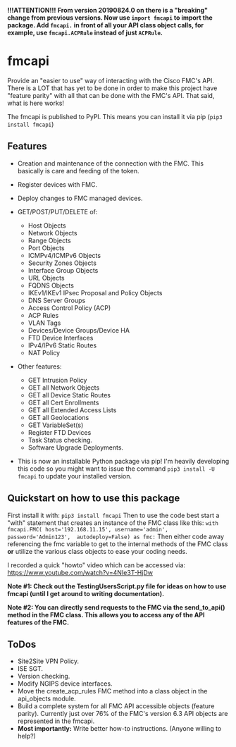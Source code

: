 **!!!ATTENTION!!!**
**From version 20190824.0 on there is a "breaking" change from previous 
versions.  Now use `import fmcapi` to import the package.  Add `fmcapi.` 
in front of all your API class object calls, for example, use 
`fmcapi.ACPRule` instead of just `ACPRule`.**

# fmcapi
Provide an "easier to use" way of interacting with the Cisco FMC's API.
There is a LOT that has yet to be done in order to make this project 
have "feature parity" with all that can be done with the FMC's API.
That said, what is here works!

The fmcapi is published to PyPI.  This means you can install it via pip 
(`pip3 install fmcapi`)

## Features
* Creation and maintenance of the connection with the FMC.  This 
basically is care and feeding of the token.
* Register devices with FMC.
* Deploy changes to FMC managed devices.
* GET/POST/PUT/DELETE of: 
  * Host Objects
  * Network Objects
  * Range Objects
  * Port Objects
  * ICMPv4/ICMPv6 Objects
  * Security Zones Objects
  * Interface Group Objects
  * URL Objects
  * FQDNS Objects
  * IKEv1/IKEv1 IPsec Proposal and Policy Objects
  * DNS Server Groups
  * Access Control Policy (ACP)
  * ACP Rules
  * VLAN Tags
  * Devices/Device Groups/Device HA
  * FTD Device Interfaces
  * IPv4/IPv6 Static Routes
  * NAT Policy
  
* Other features:
  * GET Intrusion Policy
  * GET all Network Objects
  * GET all Device Static Routes
  * GET all Cert Enrollments
  * GET all Extended Access Lists
  * GET all Geolocations
  * GET VariableSet(s)
  * Register FTD Devices
  * Task Status checking.
  * Software Upgrade Deployments.

* This is now an installable Python package via pip!  I'm heavily 
developing this code so you might want to issue the  command 
`pip3 install -U fmcapi` to update your installed version.

## Quickstart on how to use this package
First install it with: `pip3 install fmcapi`
Then to use the code best start a "with" statement that creates an 
instance of the FMC class like this: `with fmcapi.FMC(
host='192.168.11.15', username='admin', password='Admin123', 
autodeploy=False) as fmc:`  Then either code away referencing the fmc 
variable to get to the internal methods of the FMC class **or** utilize 
the various class objects to ease your coding needs.
 
I recorded a quick "howto" video which can be accessed via: 
https://www.youtube.com/watch?v=4NIe3T-HjDw
 
**Note #1:  Check out the TestingUsersScript.py file for ideas on how 
to use fmcapi (until I get around to writing documentation).**

**Note #2:  You can directly send requests to the FMC via the 
send_to_api() method in the FMC class.  This allows you to access any 
of the API features of the FMC.**

## ToDos
* Site2Site VPN Policy.
* ISE SGT.
* Version checking.
* Modify NGIPS device interfaces.
* Move the create_acp_rules FMC method into a class object in the 
api_objects module.
* Build a complete system for all FMC API accessible objects (feature 
parity).  Currently just over 76% of the FMC's version 6.3 API objects 
are represented in the fmcapi.
* **Most importantly:** Write better how-to instructions.  (Anyone 
willing to help?) 

